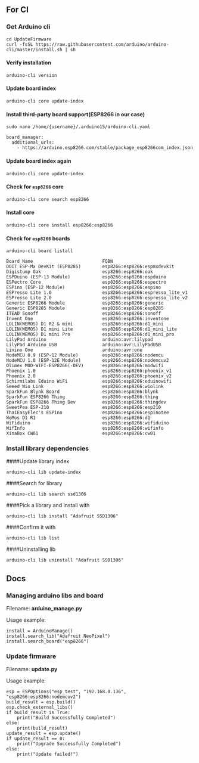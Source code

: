 ## For CI
### Get Arduino cli
```
cd UpdateFirmware
curl -fsSL https://raw.githubusercontent.com/arduino/arduino-cli/master/install.sh | sh
```
#### Verify installation
```
arduino-cli version
```
#### Update board index
```
arduino-cli core update-index
```
#### Install third-party board support(ESP8266 in our case)
```
sudo nano /home/{username}/.arduino15/arduino-cli.yaml

board_manager:
  additional_urls:
    - https://arduino.esp8266.com/stable/package_esp8266com_index.json
```
#### Update board index again
```
arduino-cli core update-index
```
#### Check for `esp8266` core
```
arduino-cli core search esp8266
```
#### Install core
```
arduino-cli core install esp8266:esp8266
```
#### Check for `esp8266` boards
```
arduino-cli board listall

Board Name                          FQBN
DOIT ESP-Mx DevKit (ESP8285)        esp8266:esp8266:espmxdevkit                
Digistump Oak                       esp8266:esp8266:oak                        
ESPDuino (ESP-13 Module)            esp8266:esp8266:espduino                   
ESPectro Core                       esp8266:esp8266:espectro                   
ESPino (ESP-12 Module)              esp8266:esp8266:espino                     
ESPresso Lite 1.0                   esp8266:esp8266:espresso_lite_v1           
ESPresso Lite 2.0                   esp8266:esp8266:espresso_lite_v2           
Generic ESP8266 Module              esp8266:esp8266:generic                    
Generic ESP8285 Module              esp8266:esp8266:esp8285                    
ITEAD Sonoff                        esp8266:esp8266:sonoff                     
Invent One                          esp8266:esp8266:inventone                  
LOLIN(WEMOS) D1 R2 & mini           esp8266:esp8266:d1_mini                    
LOLIN(WEMOS) D1 mini Lite           esp8266:esp8266:d1_mini_lite               
LOLIN(WEMOS) D1 mini Pro            esp8266:esp8266:d1_mini_pro                
LilyPad Arduino                     arduino:avr:lilypad                        
LilyPad Arduino USB                 arduino:avr:LilyPadUSB                     
Linino One                          arduino:avr:one                            
NodeMCU 0.9 (ESP-12 Module)         esp8266:esp8266:nodemcu                    
NodeMCU 1.0 (ESP-12E Module)        esp8266:esp8266:nodemcuv2                  
Olimex MOD-WIFI-ESP8266(-DEV)       esp8266:esp8266:modwifi                    
Phoenix 1.0                         esp8266:esp8266:phoenix_v1                 
Phoenix 2.0                         esp8266:esp8266:phoenix_v2                 
Schirmilabs Eduino WiFi             esp8266:esp8266:eduinowifi                 
Seeed Wio Link                      esp8266:esp8266:wiolink                    
SparkFun Blynk Board                esp8266:esp8266:blynk                      
SparkFun ESP8266 Thing              esp8266:esp8266:thing                      
SparkFun ESP8266 Thing Dev          esp8266:esp8266:thingdev                   
SweetPea ESP-210                    esp8266:esp8266:esp210                     
ThaiEasyElec's ESPino               esp8266:esp8266:espinotee                  
WeMos D1 R1                         esp8266:esp8266:d1                         
WiFiduino                           esp8266:esp8266:wifiduino                  
WifInfo                             esp8266:esp8266:wifinfo                    
XinaBox CW01                        esp8266:esp8266:cw01     
```
### Install library dependencies
####Update library index
```
arduino-cli lib update-index
```
####Search for library
```
arduino-cli lib search ssd1306
```
####Pick a library and install with
```
arduino-cli lib install "Adafruit SSD1306"
```
####Confirm it with
```
arduino-cli lib list
```
####Uninstalling lib
```
arduino-cli lib uninstall "Adafruit SSD1306"
```

## Docs
### Managing arduino libs and board
Filename: **arduino_manage.py**

Usage example:
```
install = ArduinoManage()
install.search_lib("Adafruit NeoPixel")
install.search_board("esp8266")
```

### Update firmware
Filename: **update.py**

Usage example:
```
esp = ESPOptions("esp_test", "192.168.0.136", "esp8266:esp8266:nodemcuv2")
build_result = esp.build()
esp.check_external_libs()
if build_result is True:
    print("Build Successfully Completed")
else:
    print(build_result)
update_result = esp.update()
if update_result == 0:
    print("Upgrade Successfully Completed")
else:
    print("Update failed!")
```